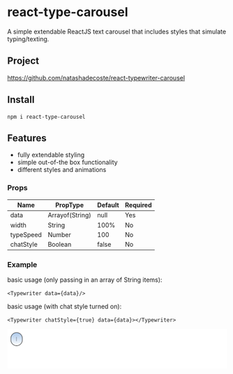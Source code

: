 # react-type-carousel
A simple extendable ReactJS text carousel that includes styles that simulate typing/texting.

## Project

https://github.com/natashadecoste/react-typewriter-carousel

## Install

    npm i react-type-carousel

## Features
- fully extendable styling
- simple out-of-the box functionality
- different styles and animations

### Props

|Name|PropType | Default| Required
|--|--| --|--|
| data | Arrayof(String)  | null| Yes|
| width | String  | 100% | No|
| typeSpeed | Number  | 100 | No|
| chatStyle | Boolean  | false | No|

### Example
basic usage (only passing in an array of String items):

    <Typewriter data={data}/>

basic usage (with chat style turned on):

    <Typewriter chatStyle={true} data={data}></Typewriter>

![gif-chat style type carousel](./type-chat.gif)

